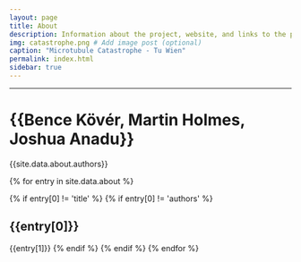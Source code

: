 ```yaml
---
layout: page
title: About
description: Information about the project, website, and links to the paper and SI
img: catastrophe.png # Add image post (optional)
caption: "Microtubule Catastrophe - Tu Wien"
permalink: index.html
sidebar: true
---
```


---


# {{Bence Kövér, Martin Holmes, Joshua Anadu}}
{{site.data.about.authors}}

{% for entry in site.data.about %}

{% if entry[0] != 'title' %}
{% if entry[0] != 'authors' %}
## {{entry[0]}}
{{entry[1]}}
{% endif %}
{% endif %}
{% endfor %}
